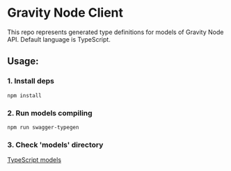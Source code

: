 # Gravity Node Client

This repo represents generated type definitions for models of Gravity Node API.
Default language is TypeScript.

## Usage:

### 1. Install deps

`npm install`

### 2. Run models compiling

`npm run swagger-typegen`

### 3. Check 'models' directory

[TypeScript models](models/model)